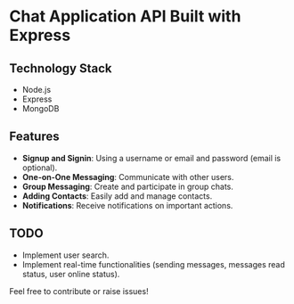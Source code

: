# Chat Application API Built with Express

## Technology Stack

- Node.js
- Express
- MongoDB

## Features

- **Signup and Signin**: Using a username or email and password (email is optional).
- **One-on-One Messaging**: Communicate with other users.
- **Group Messaging**: Create and participate in group chats.
- **Adding Contacts**: Easily add and manage contacts.
- **Notifications**: Receive notifications on important actions.

## TODO

- Implement user search.
- Implement real-time functionalities (sending messages, messages read status, user online status).

Feel free to contribute or raise issues!
